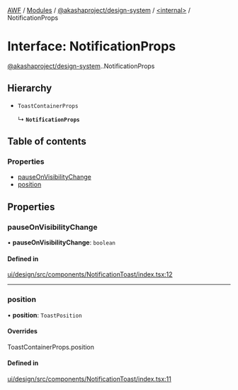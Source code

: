 [AWF](../README.md) / [Modules](../modules.md) / [@akashaproject/design-system](../modules/akashaproject_design_system.md) / [<internal\>](../modules/akashaproject_design_system._internal_.md) / NotificationProps

# Interface: NotificationProps

[@akashaproject/design-system](../modules/akashaproject_design_system.md).[<internal>](../modules/akashaproject_design_system._internal_.md).NotificationProps

## Hierarchy

- `ToastContainerProps`

  ↳ **`NotificationProps`**

## Table of contents

### Properties

- [pauseOnVisibilityChange](akashaproject_design_system._internal_.NotificationProps.md#pauseonvisibilitychange)
- [position](akashaproject_design_system._internal_.NotificationProps.md#position)

## Properties

### pauseOnVisibilityChange

• **pauseOnVisibilityChange**: `boolean`

#### Defined in

[ui/design/src/components/NotificationToast/index.tsx:12](https://github.com/AKASHAorg/akasha-world-framework/blob/d81a7246/ui/design/src/components/NotificationToast/index.tsx#L12)

___

### position

• **position**: `ToastPosition`

#### Overrides

ToastContainerProps.position

#### Defined in

[ui/design/src/components/NotificationToast/index.tsx:11](https://github.com/AKASHAorg/akasha-world-framework/blob/d81a7246/ui/design/src/components/NotificationToast/index.tsx#L11)
